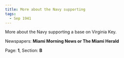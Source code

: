 ```yaml
---  
title: More about the Navy supporting  
tags:  
  - Sep 1941  
---  
```

  
More about the Navy supporting a base on Virginia Key.  
  
Newspapers: **Miami Morning News or The Miami Herald**  
  
Page: **1**, Section: **B** 
